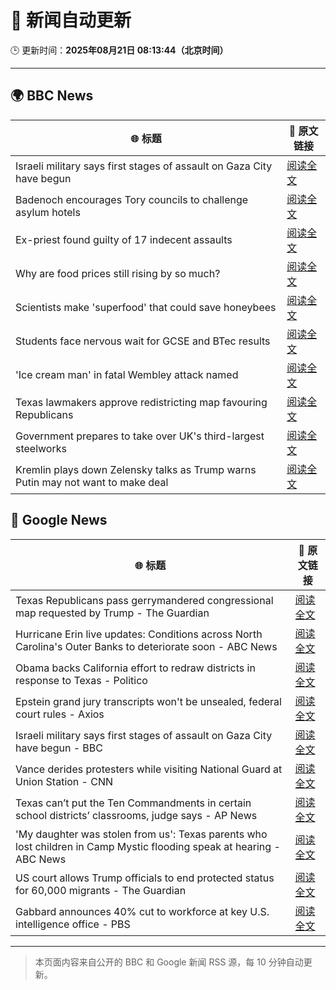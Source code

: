 # 🧠 新闻自动更新

🕒 更新时间：**2025年08月21日 08:13:44（北京时间）**

---

## 🌍 BBC News

| 🌐 标题 | 🔗 原文链接 |
|--------|-------------|
| Israeli military says first stages of assault on Gaza City have begun | [阅读全文](https://www.bbc.com/news/articles/clyr7l0z9edo?at_medium=RSS&at_campaign=rss) |
| Badenoch encourages Tory councils to challenge asylum hotels | [阅读全文](https://www.bbc.com/news/articles/cwy0j9n4qzwo?at_medium=RSS&at_campaign=rss) |
| Ex-priest found guilty of 17 indecent assaults | [阅读全文](https://www.bbc.com/news/articles/c20662dxl88o?at_medium=RSS&at_campaign=rss) |
| Why are food prices still rising by so much? | [阅读全文](https://www.bbc.com/news/articles/cyvn9z3y78lo?at_medium=RSS&at_campaign=rss) |
| Scientists make 'superfood' that could save honeybees | [阅读全文](https://www.bbc.com/news/articles/c776kynn771o?at_medium=RSS&at_campaign=rss) |
| Students face nervous wait for GCSE and BTec results | [阅读全文](https://www.bbc.com/news/articles/c4g64qedynlo?at_medium=RSS&at_campaign=rss) |
| 'Ice cream man' in fatal Wembley attack named | [阅读全文](https://www.bbc.com/news/articles/cx23g97vk9mo?at_medium=RSS&at_campaign=rss) |
| Texas lawmakers approve redistricting map favouring Republicans | [阅读全文](https://www.bbc.com/news/articles/cp8z4nj17dno?at_medium=RSS&at_campaign=rss) |
| Government prepares to take over UK's third-largest steelworks | [阅读全文](https://www.bbc.com/news/articles/cj0yd0829m4o?at_medium=RSS&at_campaign=rss) |
| Kremlin plays down Zelensky talks as Trump warns Putin may not want to make deal | [阅读全文](https://www.bbc.com/news/articles/cn92e52rpjxo?at_medium=RSS&at_campaign=rss) |

## 📰 Google News

| 🌐 标题 | 🔗 原文链接 |
|--------|-------------|
| Texas Republicans pass gerrymandered congressional map requested by Trump - The Guardian | [阅读全文](https://news.google.com/rss/articles/CBMijAFBVV95cUxOMkZVUG80LVFOMjlaRFRXSnJ0RVlLd3g5T0NSUk4zekJ4NEszTUh0elNCemFwOV9wcHpNVjZXUGFZTUxaUzBxeWM2TS1pV054NGduRHVid3ZXOXJ5Sk1QWHJZanFXRkMydEljWHpVMlRRcTQtREwtcXZSMk8yN2VaR2ZjOEs4ZUItTkROUQ?oc=5) |
| Hurricane Erin live updates: Conditions across North Carolina's Outer Banks to deteriorate soon - ABC News | [阅读全文](https://news.google.com/rss/articles/CBMihwFBVV95cUxOaGhYZENWcEtHajhVSXFpM25vbmRHc2cwQnp3aFNtdzNwbkhuQmNLdmRaWnU4QlF6c1VJQ2FRdUo1T0IxU0NFQ1hUdWxOWUpEOWpZV0ZzODB4RGpzUDZaOTQ5Y0dtQXMwS0xOdXQ2LVRjc0lsaHNGRDlScFNGSEE3TmtOTEVHbGs?oc=5) |
| Obama backs California effort to redraw districts in response to Texas - Politico | [阅读全文](https://news.google.com/rss/articles/CBMivAFBVV95cUxOU2RWeE5RM3hpb2VOalhWU002VEdtS3hPWjdHdjZqbFdId1k5RFFBMFE1V3VKRm9Mb290VTFOQVJOSFF3aEx3aTRRZlJFWGxUbkdrWXAwNkhrS3ByRmhsWEp6endTUV9sNTVuOFJCMllZaUpjVVBhM0ZZMEh0aG9JZEJabXdkWnRwT1BoeGxpaEMwWlRteFEwRHpFY0pfdWg2TEpKQmZjcW5WaXEwZHVqaDlQbmpZbVAtZVB5YQ?oc=5) |
| Epstein grand jury transcripts won't be unsealed, federal court rules - Axios | [阅读全文](https://news.google.com/rss/articles/CBMiogFBVV95cUxQU0l0ZV92ZlFqWEJZdkYzcXhsMmtGV2JuWUtfVUVaYlZwd2I0b1JCMlpzeml0OHVDSlJvYnl1bUhCckt6SlVVZ2UtMW1CRElycEdsajBPNU1hamhib2I5bXd3cmlNMG5HbzFHYjVpdVViQmQyNkctVlZ6RGVFNUpac1BhVER1b09sWTdsdHhJck80UEIyaTN3X3ZoblBnRk9TX2c?oc=5) |
| Israeli military says first stages of assault on Gaza City have begun - BBC | [阅读全文](https://news.google.com/rss/articles/CBMiWkFVX3lxTE95UU1Gc3hYX0JVSFhFV2RoblQ4SXFuUVhEb2c4TXI2dmlZbkxzMHd0U25HZmY1RkxMeFF3REVqS2lKdEdhck1iZm1hWm40MlpBdlJtM2VRWUJNUdIBX0FVX3lxTFBrTzVGaXFnMVdweUpMbGlibE5Qbm5GMnZQNlpMa2JCMmFDU2RjQlhEQmpOMldKWmVHa1VLa0RrdGcycTFBcmp4Zzloc0FOQWlBdk9nSXMwaEJBUUlWQS1N?oc=5) |
| Vance derides protesters while visiting National Guard at Union Station - CNN | [阅读全文](https://news.google.com/rss/articles/CBMijgFBVV95cUxPVWhNT1VNR2J1YVNvUGZhNnFRWVNlZ0h2aGhUeng0TW5aVzZLUzNROWVjdUF0cW9EaVBKLUFkQTVrXzZZcW5LbEVwUUc3akxVNThrWTZnTDVyY28yZmt2UnJsTWczRlptNnZneHNnSHh2bHlqdVV0aEJRS0cwYzZweXQ5UGtLYnNRaEFHNHdn0gGTAUFVX3lxTE9BQmxCZ083SjR1aGJuSmlWRXA3Q0R5LVNoZkE2VzQxdHROVmlPZEFqV3hMdm4tcjhxY19KWHMxblBVd2taQWhoNXJaOXlzdFZMNEZ6VlgwZEJjSjVDNEdIQ1dRZkNGZkdSanFHWXRSeWJDUkJEbVNWRjZkR2VfTjZJclI4TzM4bjJUUkVZREM0MXVndw?oc=5) |
| Texas can’t put the Ten Commandments in certain school districts’ classrooms, judge says - AP News | [阅读全文](https://news.google.com/rss/articles/CBMiqAFBVV95cUxPV2tBUWtoeHFlU1J6YTFaRlU1T25VRmNjc3NiQ3IwcVdkbDBVUG5Bc2lYdHJwVHAtR2V2b3FPekVWZEF4Y2NGc0xMS3BEcWVlLUVtUXI0MUM3OVBiMlFrVng4RE5oblNsS0NCdGlaZFJaUWozZ0JFRFh1NmJHT0k2VURBX0VLUDJvTzFNUldRUnJ3RU43MXVhMzZqRmZxNUVINFl4SUtWWlI?oc=5) |
| 'My daughter was stolen from us': Texas parents who lost children in Camp Mystic flooding speak at hearing - ABC News | [阅读全文](https://news.google.com/rss/articles/CBMioAFBVV95cUxOSE53cmp4TnhyZjhiZGVuVUcwN3hMNGJwbDUzLUtiQURYY2F1Y3c4LU9YcE5HalNtTnRQallCSlZWSTdXRnNaS0QzbWNCMS1pR2xLdEtjRUp3d0RHTTBGR1pHLXRwbHB4X09La3pCUF9vZThYTlpnLTdhX3RIUGdwS0JQci1aZUhlczYyWjBFWnlxTmdqNmJMV1I0RkZPZlV30gGmAUFVX3lxTE9KWEpnSnMxRW1ObTZ4eVVvZjNBejQzaUVwalViVGN0NEZnV2c3TE16NERXeTZ4X0hJU241Q0VRdWs2TDFHTkxzc2pIay15dEsyMjVJemZxMXcyMko3UTdack5TTVp3SXd6NFczVGxDNlBrbXlUUGtEcXNLSVlucDlhWEpBTjNzM2YtdlBLMlpkMElRT3NMVE80MVVkZURNTy1aaC1mZVE?oc=5) |
| US court allows Trump officials to end protected status for 60,000 migrants - The Guardian | [阅读全文](https://news.google.com/rss/articles/CBMimgFBVV95cUxPUUw1clFXRDlTbl9YNkptU0lJdEZGWjl1X0VwakZLV2xBXzRCNlFnTmZkNUlSYzNubWYwaWZsTk1QRlFZNm9iVnV4ZFF2RGNZc09waHN6UHpmY3Y0UVpGRXZfc2JUYjR2Q0dlMERLcHdUNG9ZTTZPUzFBM2VkWllWcTk1QjRrLU1LTTZVa0NQSmEzRG5tb2QwQm1B?oc=5) |
| Gabbard announces 40% cut to workforce at key U.S. intelligence office - PBS | [阅读全文](https://news.google.com/rss/articles/CBMiqgFBVV95cUxNZXR5ekRCX3RTbDRGWTFLY3ZWb2htZXV3MkluUDZTTTZsSkJNbDY4RjJ4c1lBM3ZPRVgzVk1vazhFMGpVQWJxdEFvYkRQVFR0bXNUOHN0V0t4NGhZb0g4TDYySHpORUZGUmhNdkZUcFA0OHdBWFNqVXBsQ09ZVHJhNWZwVS1kem5LZFFRRUZhWklsemhpUUR2ZmtmX0JEYzlBdk9aMFhTcEdrZ9IBrwFBVV95cUxPd2R5ZGZIdExLR3ROWFhiUGo3UUNnNWhnUmVwTTFqZ081MzhCR3JsWVhub3NDZnNCaFVTb19TWUFBM2NQQ0pyVUF1MTYzVnZCTkl2WGVYOXBlN3BIZzQ4cnpsUFRmWUlCSVJXcUJSdEZiQjNXVU90V1YxbFU1bUQ2NzBROFduTUprVWY2cDhKWTVkVzdoVzBMeVhwVnh3dEg4U0hhWGlld2RjbGJKU2pj?oc=5) |

---
> 本页面内容来自公开的 BBC 和 Google 新闻 RSS 源，每 10 分钟自动更新。